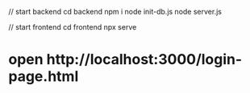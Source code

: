 // start backend
cd backend
npm i
node init-db.js
node server.js

// start frontend
cd frontend
npx serve
# open http://localhost:3000/login-page.html 
